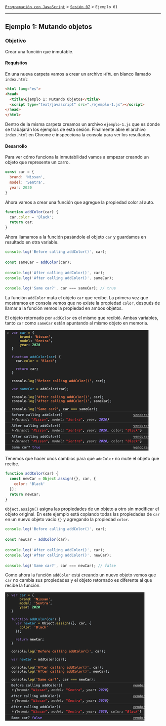 [`Programación con JavaScript`](../../Readme.md) > [`Sesión 07`](../Readme.md) > `Ejemplo 01`

---

## Ejemplo 1: Mutando objetos

### Objetivo

Crear una función que inmutable.

#### Requisitos

En una nueva carpeta vamos a crear un archivo `HTML` en blanco llamado `index.html`:

```html
<html lang="es">
<head>
  <title>Ejemplo 1: Mutando Objetos</title>
  <script type="text/javascript" src="./ejemplo-1.js"></script>
</head>
</html>
```

Dentro de la misma carpeta creamos un archivo `ejemplo-1.js` que es donde se trabajarán los ejemplos de esta
sesión. Finalmente abre el archivo `index.html` en Chrome e inspecciona la consola para ver los resultados.

#### Desarrollo

Para ver cómo funciona la inmutabilidad vamos a empezar creando un objeto que represente un carro.

```javascript
const car = {
  brand: 'Nissan',
  model: 'Sentra',
  year: 2020
}
```

Ahora vamos a crear una función que agregue la propiedad color al auto.

```javascript
function addColor(car) {
  car.color = 'Black';
  return car;
}
```

Ahora llamamos a la función pasándole el objeto `car` y guardamos en resultado en otra variable.

```javascript
console.log('Before calling addColor()', car);

const sameCar = addColor(car);

console.log('After calling addColor()', car);
console.log('After calling addColor()', sameCar);

console.log('Same car?', car === sameCar); // true
```

La función `addColor` muta el objeto `car` que recibe. La primera vez que mostramos en consola vemos que no existe la
propiedad `color`, después de llamar a la función vemos la propiedad en ambos objetos.

El objeto retornado por `addColor` es el mismo que recibió. Ambas variables, tanto `car` como `sameCar` están apuntando
al mismo objeto en memoria.

![Mutable](./assets/mutable.png)

Tenemos que hacer unos cambios para que `addColor` no mute el objeto que recibe.

```javascript
function addColor(car) {
  const newCar = Object.assign({}, car, {
    color: 'Black'
  });
  return newCar;
}
```

`Object.assign()` asigna las propiedades de un objeto a otro sin modificar el objeto original. En este ejemplo está
copiando todas las propiedades de `car` en un nuevo objeto vacío `{}` y agregando la propiedad `color`.

```javascript
console.log('Before calling addColor()', car);

const newCar = addColor(car);

console.log('After calling addColor()', car);
console.log('After calling addColor()', newCar);

console.log('Same car?', car === newCar); // false
```

Como ahora la función `addColor` está creando un nuevo objeto vemos que `car` no cambia sus propiedades y el objeto
retornado es diferente al que recibe la función.

![Immutable](./assets/immutable.png)
